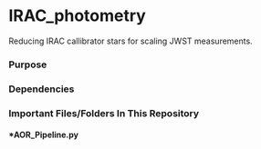 # IRAC_photometry
Reducing IRAC callibrator stars for scaling JWST measurements.

### Purpose
### Dependencies
### Important Files/Folders In This Repository

 #### *AOR_Pipeline.py 